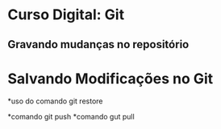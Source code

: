 # Curso Digital: Git
## Gravando mudanças no repositório

# Salvando Modificações no Git

*uso do comando git restore

*comando git push
*comando gut pull
